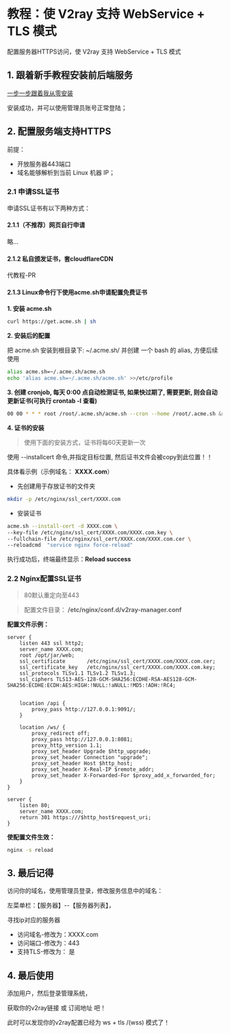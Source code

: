 

# 教程：使 V2ray 支持 WebService + TLS 模式

配置服务器HTTPS访问，使 V2ray 支持 WebService + TLS 模式

## 1. 跟着新手教程安装前后端服务

 [一步一步跟着我从零安装](https://github.com/master-coder-ll/v2ray-web-manager/blob/master/step-by-step-install.md)
 
 安装成功，并可以使用管理员账号正常登陆；

## 2. 配置服务端支持HTTPS

前提：
- 开放服务器443端口
- 域名能够解析到当前 Linux 机器 IP；

### 2.1 申请SSL证书

申请SSL证书有以下两种方式：

#### 2.1.1（不推荐）网页自行申请

 略...
 
#### 2.1.2 私自颁发证书，套cloudflareCDN
代教程-PR
#### 2.1.3 Linux命令行下使用acme.sh申请配置免费证书

**1. 安装 acme.sh**

```bash
curl https://get.acme.sh | sh
```

**2. 安装后的配置**

把 acme.sh 安装到根目录下: ~/.acme.sh/ 并创建 一个 bash 的 alias, 方便后续使用

```bash
alias acme.sh=~/.acme.sh/acme.sh
echo 'alias acme.sh=~/.acme.sh/acme.sh' >>/etc/profile
```

**3. 创建 cronjob, 每天 0:00 点自动检测证书, 如果快过期了, 需要更新, 则会自动更新证书(可执行 **crontab -l** 查看)**

```bash
00 00 * * * root /root/.acme.sh/acme.sh --cron --home /root/.acme.sh &>/var/log/acme.sh.logs
```

**4. 证书的安装**

> 使用下面的安装方式，证书将每60天更新一次

使用 --installcert 命令,并指定目标位置, 然后证书文件会被copy到此位置！！

具体看示例（示例域名： **XXXX.com**）

- 先创建用于存放证书的文件夹

```bash
mkdir -p /etc/nginx/ssl_cert/XXXX.com
```

- 安装证书

```bash
acme.sh --install-cert -d XXXX.com \
--key-file /etc/nginx/ssl_cert/XXXX.com/XXXX.com.key \
--fullchain-file /etc/nginx/ssl_cert/XXXX.com/XXXX.com.cer \
--reloadcmd  "service nginx force-reload"
```

执行成功后，终端最终显示：**Reload success**


### 2.2 Nginx配置SSL证书

> 80默认重定向至443

> 配置文件目录： **/etc/nginx/conf.d/v2ray-manager.conf**

 **配置文件示例：**
```
server {
    listen 443 ssl http2;
    server_name XXXX.com;
    root /opt/jar/web;
    ssl_certificate       /etc/nginx/ssl_cert/XXXX.com/XXXX.com.cer;
    ssl_certificate_key   /etc/nginx/ssl_cert/XXXX.com/XXXX.com.key;
    ssl_protocols TLSv1.1 TLSv1.2 TLSv1.3;
    ssl_ciphers TLS13-AES-128-GCM-SHA256:ECDHE-RSA-AES128-GCM-SHA256:ECDHE:ECDH:AES:HIGH:!NULL:!aNULL:!MD5:!ADH:!RC4;

  
    location /api {
        proxy_pass http://127.0.0.1:9091/;
    }

    location /ws/ {
        proxy_redirect off;
        proxy_pass http://127.0.0.1:8081;
        proxy_http_version 1.1;
        proxy_set_header Upgrade $http_upgrade;
        proxy_set_header Connection "upgrade";
        proxy_set_header Host $http_host;
        proxy_set_header X-Real-IP $remote_addr;
        proxy_set_header X-Forwarded-For $proxy_add_x_forwarded_for;
    } 
}
       
server {
    listen 80;
    server_name XXXX.com;
    return 301 https:///$http_host$request_uri;
}
```

**使配置文件生效：**

```bash
nginx -s reload
```


## 3. 最后记得

访问你的域名，使用管理员登录，修改服务信息中的域名：

左菜单栏：【服务器】--【服务器列表】，

寻找ip对应的服务器

   * 访问域名-修改为：XXXX.com
   * 访问端口-修改为：443
   * 支持TLS-修改为： 是





## 4. 最后使用

添加用户，然后登录管理系统，

获取你的v2ray链接 或 订阅地址 吧！

此时可以发现你的v2ray配置已经为 ws + tls /(wss) 模式了！





